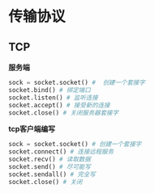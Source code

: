 # 传输协议

## TCP

**服务端**

`````python
sock = socket.socket() #  创建一个套接字
socket.bind() # 绑定端口
socket.listen() # 监听连接
socket.accept() # 接受新的连接
socket.close() # 关闭服务器套接字
`````

**tcp客户端编写**

````python
sock = socket.socket() # 创建一个套接字
socket.connect() # 连接远程服务
socket.recv() # 读取数据
socket.send() # 尽可能写
socket.sendall() # 完全写
socket.close() # 关闭
````

